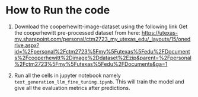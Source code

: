 # How to Run the code

1. Download the cooperhewitt-image-dataset using the following link
    Get the cooperhewitt pre-processed dataset from here:
https://utexas-my.sharepoint.com/personal/ctm2723_my_utexas_edu/_layouts/15/onedrive.aspx?id=%2Fpersonal%2Fctm2723%5Fmy%5Futexas%5Fedu%2FDocuments%2Fcooperhewitt%2Dimage%2Ddataset%2Ezip&parent=%2Fpersonal%2Fctm2723%5Fmy%5Futexas%5Fedu%2FDocuments&ga=1

2. Run all the cells in jupyter notebook namely `text_generation_llm_fine_tuning.ipynb`. This will train the model and give all the evaluation metrics after predictions.
